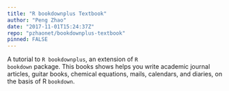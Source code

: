 ```yaml
---
title: "R bookdownplus Textbook"
author: "Peng Zhao"
date: "2017-11-01T15:24:37Z"
repo: "pzhaonet/bookdownplus-textbook"
pinned: FALSE
---
```


A tutorial to <code>R bookdownplus</code>, an extension of <code>R bookdown</code> package. This books shows helps you write academic journal articles, guitar books, chemical equations, mails, calendars, and diaries, on the basis of R <code>bookdown</code>.
